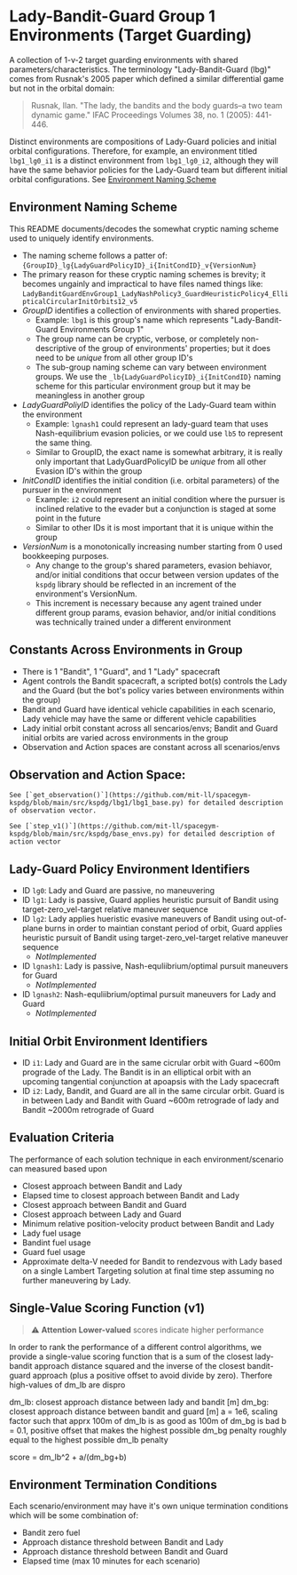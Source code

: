 # Lady-Bandit-Guard Group 1 Environments (Target Guarding)

A collection of 1-v-2 target guarding environments with shared parameters/characteristics.
The terminology "Lady-Bandit-Guard (lbg)" comes from Rusnak's 2005 paper which defined a similar differential game but not in the orbital domain:
> Rusnak, Ilan. "The lady, the bandits and the body guards–a two team dynamic game." IFAC Proceedings Volumes 38, no. 1 (2005): 441-446.

Distinct environments are compositions of Lady-Guard policies and initial orbital configurations. Therefore, for example, an environment titled `lbg1_lg0_i1` is a distinct environment from `lbg1_lg0_i2`, although they will have the same behavior policies for the Lady-Guard team but different initial orbital configurations. See [Environment Naming Scheme](#environment-naming-scheme)

##  Environment Naming Scheme

This README documents/decodes the somewhat cryptic naming scheme used to uniquely identify environments. 
+ The naming scheme follows a patter of: `{GroupID}_lg{LadyGuardPolicyID}_i{InitCondID}_v{VersionNum}`
+ The primary reason for these cryptic naming schemes is brevity; it becomes ungainly and impractical to have files named things like: `LadyBanditGuardEnvGroup1_LadyNashPolicy3_GuardHeuristicPolicy4_EllipticalCircularInitOrbits12_v5`
+ *GroupID* identifies a collection of environments with shared properties. 
    + Example: `lbg1` is this group's name which represents "Lady-Bandit-Guard Environments Group 1"
    + The group name can be cryptic, verbose, or completely non-descriptive of the group of environments' properties; but it does need to be _unique_ from all other group ID's
    + The sub-group naming scheme can vary between environment groups. We use the `_lb{LadyGuardPolicyID}_i{InitCondID}` naming scheme for this particular environment group but it may be meaningless in another group
+ *LadyGuardPoliyID* identifies the policy of the Lady-Guard team within the environment
    + Example: `lgnash1` could represent an lady-guard team that uses Nash-equilibrium evasion policies, or we could use `lb5` to represent the same thing. 
    + Similar to GroupID, the exact name is somewhat arbitrary, it is really only important that LadyGuardPolicyID be _unique_ from all other Evasion ID's within the group
+ *InitCondID* identifies the initial condition (i.e. orbital parameters) of the pursuer in the environment
    + Example: `i2` could represent an initial condition where the pursuer is inclined relative to the evader but a conjunction is staged at some point in the future
    + Similar to other IDs it is most important that it is unique within the group
+ *VersionNum* is a monotonically increasing number starting from 0 used bookkeeping purposes. 
    + Any change to the group's shared parameters, evasion behiavor, and/or initial conditions that occur between version updates of the `kspdg` library should be reflected in an increment of the environment's VersionNum. 
    + This increment is necessary because any agent trained under different group params, evasion behavior, and/or initial conditions was technically trained under a different environment

## Constants Across Environments in Group

+ There is 1 "Bandit", 1 "Guard", and 1 "Lady" spacecraft
+ Agent controls the Bandit spacecraft, a scripted bot(s) controls the Lady and the Guard (but the bot's policy varies between environments within the group)
+ Bandit and Guard have identical vehicle capabilities in each scenario, Lady vehicle may have the same or different vehicle capabilities
+ Lady initial orbit constant across all sencarios/envs; Bandit and Guard initial orbits are varied across environments in the group
+ Observation and Action spaces are constant across all scenarios/envs

## Observation and Action Space:

    See [`get_observation()`](https://github.com/mit-ll/spacegym-kspdg/blob/main/src/kspdg/lbg1/lbg1_base.py) for detailed description of observation vector.

    See [`step_v1()`](https://github.com/mit-ll/spacegym-kspdg/blob/main/src/kspdg/base_envs.py) for detailed description of action vector 

## Lady-Guard Policy Environment Identifiers

+ ID `lg0`: Lady and Guard are passive, no maneuvering
+ ID `lg1`: Lady is passive, Guard applies heuristic pursuit of Bandit using target-zero_vel-target relative maneuver sequence
+ ID `lg2`: Lady applies hueristic evasive maneuvers of Bandit using out-of-plane burns in order to maintian constant period of orbit, Guard applies heuristic pursuit of Bandit using target-zero_vel-target relative maneuver sequence
    + _NotImplemented_
+ ID `lgnash1`: Lady is passive, Nash-equliibrium/optimal pursuit maneuvers for Guard
    + _NotImplemented_
+ ID `lgnash2`: Nash-equliibrium/optimal pursuit maneuvers for Lady and Guard
    + _NotImplemented_

## Initial Orbit Environment Identifiers

+ ID `i1`: Lady and Guard are in the same cicrular orbit with Guard ~600m prograde of the Lady. The Bandit is in an elliptical orbit with an upcoming tangential conjunction at apoapsis with the Lady spacecraft
+ ID `i2`: Lady, Bandit, and Guard are all in the same circular orbit. Guard is in between Lady and Bandit with Guard ~600m retrograde of lady and Bandit ~2000m retrograde of Guard

## Evaluation Criteria 

The performance of each solution technique in each environment/scenario can measured based upon

+ Closest approach between Bandit and Lady
+ Elapsed time to closest approach between Bandit and Lady
+ Closest approach between Bandit and Guard
+ Closest approach between Lady and Guard
+ Minimum relative position-velocity product between Bandit and Lady
+ Lady fuel usage
+ Bandint fuel usage
+ Guard fuel usage
+ Approximate delta-V needed for Bandit to rendezvous with Lady based on a single Lambert Targeting solution at final time step assuming no further maneuvering by Lady.

## Single-Value Scoring Function (v1) 

> :warning: **Attention**
> __Lower-valued__ scores indicate higher performance

In order to rank the performance of a different control algorithms, we provide a single-value scoring function that is a sum of the closest lady-bandit approach distance squared and the inverse of the closest bandit-guard approach (plus a positive offset to avoid divide by zero). Therfore high-values of dm_lb are dispro

dm_lb: closest approach distance between lady and bandit [m]
dm_bg: closest approach distance between bandit and guard [m]
a = 1e6, scaling factor such that apprx 100m of dm_lb is as good as 100m of dm_bg is bad
b = 0.1, positive offset that makes the highest possible dm_bg penalty roughly equal to the highest possible dm_lb penalty

score = dm_lb^2 + a/(dm_bg+b)

## Environment Termination Conditions 

Each scenario/environment may have it's own unique termination conditions which will be some combination of:

+ Bandit zero fuel
+ Approach distance threshold between Bandit and Lady
+ Approach distance threshold between Bandit and Guard
+ Elapsed time (max 10 minutes for each scenario)


